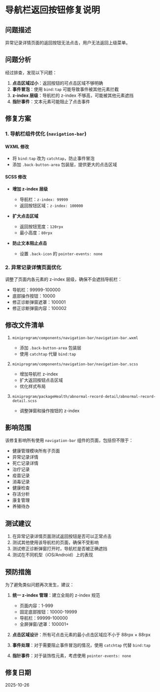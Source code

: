 # 导航栏返回按钮修复说明

## 问题描述

异常记录详情页面的返回按钮无法点击，用户无法返回上级菜单。

## 问题分析

经过排查，发现以下问题：

1. **点击区域过小**：返回按钮的可点击区域不够明确
2. **事件冒泡**：使用 `bind:tap` 可能导致事件被其他元素拦截
3. **z-index 层级**：导航栏的 z-index 不够高，可能被其他元素遮挡
4. **指针事件**：文本元素可能阻止了点击事件

## 修复方案

### 1. 导航栏组件优化 (`navigation-bar`)

#### WXML 修改
- 将 `bind:tap` 改为 `catchtap`，防止事件冒泡
- 添加 `.back-button-area` 包装层，提供更大的点击区域

#### SCSS 修改
- **增加 z-index 层级**
  - 导航栏：`z-index: 99999`
  - 返回按钮区域：`z-index: 100000`
  
- **扩大点击区域**
  - 返回按钮宽度：`120rpx`
  - 最小高度：`80rpx`
  
- **防止文本阻止点击**
  - 设置 `.back-icon` 的 `pointer-events: none`

### 2. 异常记录详情页面优化

调整了页面内各元素的 z-index 层级，确保不会遮挡导航栏：

- 导航栏：99999-100000
- 底部操作按钮：10000
- 修正诊断弹窗遮罩：100001
- 修正诊断弹窗内容：100002

## 修改文件清单

1. `miniprogram/components/navigation-bar/navigation-bar.wxml`
   - 添加 `.back-button-area` 包装层
   - 使用 `catchtap` 代替 `bind:tap`

2. `miniprogram/components/navigation-bar/navigation-bar.scss`
   - 增加导航栏 z-index
   - 扩大返回按钮点击区域
   - 优化样式布局

3. `miniprogram/packageHealth/abnormal-record-detail/abnormal-record-detail.scss`
   - 调整弹窗和操作按钮的 z-index

## 影响范围

该修复影响所有使用 `navigation-bar` 组件的页面，包括但不限于：

- 健康管理模块所有子页面
- 异常记录详情
- 死亡记录详情
- 治疗记录
- 疫苗记录
- 消毒记录
- 健康检查
- 存活分析
- 康复管理
- 养殖待办

## 测试建议

1. 在异常记录详情页面测试返回按钮是否可以正常点击
2. 测试其他使用该导航栏的页面，确保不受影响
3. 测试修正诊断弹窗打开时，导航栏是否被正确遮挡
4. 测试在不同机型（iOS/Android）上的表现

## 预防措施

为了避免类似问题再次发生，建议：

1. **统一 z-index 管理**：建立全局的 z-index 规范
   - 页面内容：1-999
   - 固定底部按钮：10000-19999
   - 导航栏：99999-100000
   - 全屏弹窗/遮罩：100001+

2. **点击区域设计**：所有可点击元素的最小点击区域应不小于 88rpx × 88rpx

3. **事件处理**：对于需要阻止事件冒泡的情况，使用 `catchtap` 代替 `bind:tap`

4. **指针事件**：对于装饰性元素，考虑使用 `pointer-events: none`

## 修复日期

2025-10-26

